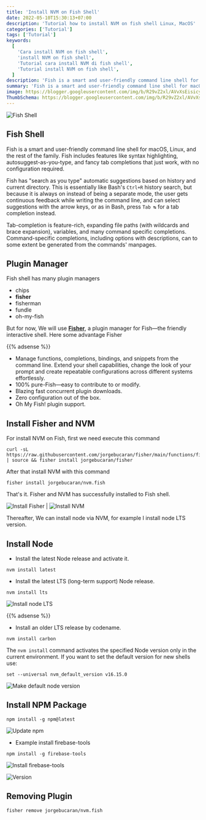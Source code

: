 ```yaml
---
title: 'Install NVM on Fish Shell'
date: 2022-05-10T15:30:13+07:00
description: 'Tutorial how to install NVM on fish shell Linux, MacOS'
categories: ['Tutorial']
tags: ['Tutorial']
keywords:
  [
    'Cara install NVM on fish shell',
    'install NVM on fish shell',
    'Tutorial cara install NVM di fish shell',
    'Tutorial install NVM on fish shell',
  ]
description: 'Fish is a smart and user-friendly command line shell for macOS, Linux, and the rest of the family. Fish includes features like syntax highlighting, autosuggest-as-you-type, and fancy tab completions that just work, with no configuration required.'
summary: 'Fish is a smart and user-friendly command line shell for macOS, Linux, and the rest of the family. Fish includes features like syntax highlighting, autosuggest-as-you-type, and fancy tab completions that just work, with no configuration required.'
image: https://blogger.googleusercontent.com/img/b/R29vZ2xl/AVvXsEisicyW-w1Bv23AhvpAG2W55KaQ7GAAPFZVVxQedvViaQH4h22oCvx6mXIBp3SjVc_ovqKrKD-swXYrRokbt_A0MwxGwjDkLhpaBHt_EyD4p2nbMS2qJjLT54Yv7xkQeXnmTiL7mBrGflRSHQwLBKufrsRFmEg_KTkumd-03DGjYcIIE-3dqd-lTduJjKU5/s80-rw/fish-shell-logo.png
ThumbSchema: https://blogger.googleusercontent.com/img/b/R29vZ2xl/AVvXsEisicyW-w1Bv23AhvpAG2W55KaQ7GAAPFZVVxQedvViaQH4h22oCvx6mXIBp3SjVc_ovqKrKD-swXYrRokbt_A0MwxGwjDkLhpaBHt_EyD4p2nbMS2qJjLT54Yv7xkQeXnmTiL7mBrGflRSHQwLBKufrsRFmEg_KTkumd-03DGjYcIIE-3dqd-lTduJjKU5/s0-rw/fish-shell-logo.png
---
```


![Fish Shell](https://blogger.googleusercontent.com/img/b/R29vZ2xl/AVvXsEj85qJDXuwx57n5TGE-S3knMhdvlO3XMBYd9hMdR3kZnxjj99GP9Ayo0UtZYr0deKhe6tbX_BLofGmaqMiJ7fUORpd8VqafijUlWcmvvRzM6bGWJ052H2F6zEdvxOmqNNFcTshVavpK0Vrwmiigmxq1pcdVwsGnSNLdMjmmhVohzD-EvMoyf1qrZLgjOb4X/s1600/rmdhnreza.my.id.fish.shell.nvm.1.jpg)

## Fish Shell

Fish is a smart and user-friendly command line shell for macOS, Linux, and the rest of the family. Fish includes features like syntax highlighting, autosuggest-as-you-type, and fancy tab completions that just work, with no configuration required.

Fish has "search as you type" automatic suggestions based on history and current directory. This is essentially like Bash's `Ctrl+R` history search, but because it is always on instead of being a separate mode, the user gets continuous feedback while writing the command line, and can select suggestions with the arrow keys, or as in Bash, press `Tab ↹` for a tab completion instead.

Tab-completion is feature-rich, expanding file paths (with wildcards and brace expansion), variables, and many command specific completions. Command-specific completions, including options with descriptions, can to some extent be generated from the commands' manpages.

## Plugin Manager
Fish shell has many plugin managers
  * chips
  * **fisher**
  * fisherman
  * fundle
  * oh-my-fish

But for now, We will use **[Fisher](https://github.com/jorgebucaran/fisher)**, a plugin manager for Fish—the friendly interactive shell. Here some advantage Fisher

{{% adsense %}}

* Manage functions, completions, bindings, and snippets from the command line. Extend your shell capabilities, change the look of your prompt and create repeatable configurations across different systems effortlessly.
* 100% pure-Fish—easy to contribute to or modify.
* Blazing fast concurrent plugin downloads.
* Zero configuration out of the box.
* Oh My Fish! plugin support.

## Install Fisher and NVM
For install NVM on Fish, first we need execute this command
```fish
curl -sL https://raw.githubusercontent.com/jorgebucaran/fisher/main/functions/fisher.fish | source && fisher install jorgebucaran/fisher
```

After that install NVM with this command
```fish
fisher install jorgebucaran/nvm.fish
```
That's it. Fisher and NVM has successfully installed to Fish shell.

![Install Fisher](https://blogger.googleusercontent.com/img/b/R29vZ2xl/AVvXsEijbFXY4d9XLhhnw5d7mJIC8t-axw3OBx0juFfSj2c1DPdIJdjy9wvgKXDTGc8MuE31XFWvl6pdoXOtqj228yFfpasya_0GoCKeUpVlNvF5oRPjhBiJZuwygovCYV1BhiJ8u5kV5KPYIiTyhdWBbj0FMcSHjI951ARHe6vUY6l0cq9xkCJuAoPrpSyFt5M7/s1600/rmdhnreza.my.id.fish.shell.nvm.2.jpg) | ![Install NVM](https://blogger.googleusercontent.com/img/b/R29vZ2xl/AVvXsEgfsAD1-5QgIVANs1JUkutBnmQJHhv742Fi3XGx1Mzc7CE_Ofp9vqod7eSkt4KtGv6mEmD9o5GuRw38QTAEVcVieTIJeBolbiCGM9i6rSZ0NsbHTW3x6hGxN6nwDf2-2W8XlT8CFHAMPIlTMD5DLrlL5ebhhZ-xg7WUSNKi4C-Ilx-VVVJ0UZPfP4YvHyJ1/s1600/rmdhnreza.my.id.fish.shell.nvm.3.jpg)

Thereafter, We can install node via NVM, for example I install node LTS version.

## Install Node

* Install the latest Node release and activate it.
```fish
nvm install latest
```
* Install the latest LTS (long-term support) Node release.
```fish
nvm install lts
```
![Install node LTS](https://blogger.googleusercontent.com/img/b/R29vZ2xl/AVvXsEjEodQEKoS1yeBzg-pknhyphenhyphen0k4LQLzHRZnDgr0qMCtBrVe-6M2vE48-sOFLdHuDsTl6b_2-BS0sCDDkMwtKgYiJytGgmEwdWIvsSNZ3-sUCEP8QVdRZnPbdxky7Gg2r8C2kVmM1tByhWHCdbcNvGgwrU_EuoiyWdrd-VGLxi7x0GpQCeiiTKXr2OQ8ARtJ4I/s1600/rmdhnreza.my.id.fish.shell.nvm.4.jpg)

{{% adsense %}}

* Install an older LTS release by codename.
```fish
nvm install carbon
```
The `nvm install` command activates the specified Node version only in the current environment. If you want to set the default version for new shells use:
```fish
set --universal nvm_default_version v16.15.0
```
![Make default node version](https://blogger.googleusercontent.com/img/b/R29vZ2xl/AVvXsEj-Lzi1LfHq6vhsrEgiG2iZU45Y8yJnmsRSuRS67-fdutYDF37kIVFn1BAfgAfwFNFQ72rfx416zKvjA2zUeJnvUaRk0LqLnHZ2q1d7ducknaEY1VZgz2ihRGB2n6xGBa1CqkJJJIP2P5HYAegL1XT8mrgXoREFKTRee8O1KfnsBAYuMgOTiRl3pN87fg5g/s1600/rmdhnreza.my.id.fish.shell.nvm.5.jpg)

## Install NPM Package
```fish
npm install -g npm@latest
```
![Update npm](https://blogger.googleusercontent.com/img/b/R29vZ2xl/AVvXsEhG94j_kJqw1oJ6owh6JFeAIovJkDD59o54fg9tnu_mK6caWJbsYukjIxH6mlW-jY4e6_S2gqbqT39cQ3sxMrfXoiMfwZZE8veMhbc4yJBF2tbqMMw3XOrv2Q4jvP8fKbDj93hiyNnjPUSffcaXkIdxMyz_SKg0OGnNYSnG8-w4PQo-2f18NkgpzJ7Yy1vN/s1600/rmdhnreza.my.id.fish.shell.nvm.6.jpg)

* Example install firebase-tools
```fish
npm install -g firebase-tools
```
![Install firebase-tools](https://blogger.googleusercontent.com/img/b/R29vZ2xl/AVvXsEgukSPHtMLEQgkFI1zOcwDbz-xC5k2quwIbTriLiSWDwDjGsbQb9NuenLt7UvHLPZoojYbWy0qSelSAJkT8ey8ouu9xfDc9T2yg3nvAZzG8enL0UdE1tpaR3Ca53bYbVRYQw51zhU6O2FC_rE_DRTThMHETQ2j_pJPku03cufdBsLwLXqIJwfu1AvGpOr7a/s1600/rmdhnreza.my.id.fish.shell.nvm.8.jpg)

![Version](https://blogger.googleusercontent.com/img/b/R29vZ2xl/AVvXsEgmw5VTMw8McLsJqqGHpwwufkrqVwWPR8aWg16IhidYbK8lVGOVQnRjdadgllhQg4SSiWRTcOm__IzC0xj43K1riRANHTwSKE_SQISffs0EXShG38W-P9hnoqPm9ELEy972NfH-JHc3H0MckGGbSZ-9wIrmqexyuRGeFtV2HAIgySsIg05m-s0-xOkZNqAh/s1600/rmdhnreza.my.id.fish.shell.nvm.7.jpg)
## Removing Plugin
```fish
fisher remove jorgebucaran/nvm.fish
```

